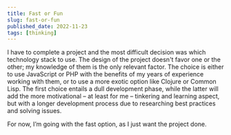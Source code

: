 ```yaml
---
title: Fast or Fun
slug: fast-or-fun
published_date: 2022-11-23
tags: [thinking]
---
```


I have to complete a project and the most difficult decision was which technology stack to use. The design of the project doesn't favor one or the other; my knowledge of them is the only relevant factor.  The choice is either to use JavaScript or PHP with the benefits of my years of experience working with them, or to use a more exotic option like Clojure or Common Lisp. The first choice entails a dull development phase, while the latter will add the more motivational – at least for me – tinkering and learning aspect, but with a longer development process due to researching best practices and solving issues.

For now, I’m going with the fast option, as I just want the project done.
